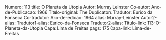 Numero: 113
title: O Planeta da Utopia
Autor: Murray Leinster
Co-autor: 
Ano-de-Publicacao: 1966
Titulo-original: The Duplicators
Tradutor: Eurico da Fonseca
Co-tradutor: 
Ano-de-edicao: 1964
alias: Murray-Leinster
Autor2-alias: 
Tradutor1-alias: Eurico-da-Fonseca
Tradutor2-alias: 
Titulo-link: 113-O-Planeta-da-Utopia
Capa: Lima de Freitas
pags: 175
Capa-link: Lima-de-Freitas
